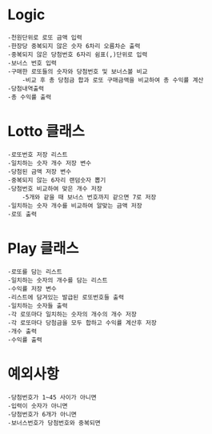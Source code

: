 # Logic
    -천원단위로 로또 금액 입력
    -한장당 중복되지 않은 숫자 6차리 오름차순 출력
    -중복되지 않은 당첨번호 6자리 쉼표(,)단위로 입력
    -보너스 번호 입력
    -구매한 로또들의 숫자와 당첨번호 및 보너스볼 비교
        -비교 후 총 당첨금 합과 로또 구매금액을 비교하여 총 수익률 계산
    -당첨내역출력
    -총 수익률 출력

# Lotto 클래스
    -로또번호 저장 리스트
    -일치하는 숫자 개수 저장 변수
    -당첨된 금액 저장 변수
    -중복되지 않는 6자리 랜덤숫자 뽑기
    -당첨번호 비교하여 맞은 개수 저장
        -5개와 같을 때 보너스 번호까지 같으면 7로 저장
    -일치하는 숫자 개수를 비교하여 알맞는 금액 저장
    -로또 출력

# Play 클래스
    -로또를 담는 리스트
    -일치하는 숫자의 개수를 담는 리스트
    -수익률 저장 변수
    -리스트에 담겨있는 발급된 로또번호들 출력
    -일치하는 숫자들 출력
    -각 로또마다 일치하는 숫자의 개수의 개수 저장
    -각 로또마다 당첨금을 모두 합하고 수익률 계산후 저장
    -개수 출력
    -수익률 출력

# 예외사항
    -당첨번호가 1~45 사이가 아니면
    -입력이 숫자가 아니면
    -당첨번호가 6개가 아니면
    -보너스번호가 당첨번호와 중복되면

